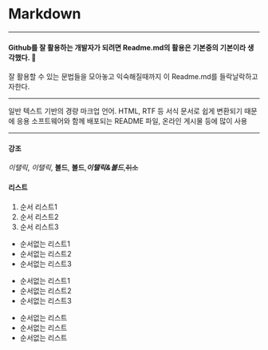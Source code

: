 # Markdown
***
#### Github를 잘 활용하는 개발자가 되려면 Readme.md의 활용은 기본중의 기본이라 생각했다. 🌟
잘 활용할 수 있는 문법들을 모아놓고 익숙해질때까지 이 Readme.md를 들락날락하고자한다.
***
일반 텍스트 기반의 경량 마크업 언어.
HTML, RTF 등 서식 문서로 쉽게 변환되기 때문에 응용 소프트웨어와 함께 배포되는
README 파일, 온라인 게시물 등에 많이 사용
***
#### 강조
*이탤릭*, _이탤릭_, **볼드**, __볼드__,**_이탤릭&볼드_**,~~취소~~

#### 리스트
1. 순서 리스트1
2. 순서 리스트2
3. 순서 리스트3

* 순서없는 리스트1
* 순서없는 리스트2
* 순서없는 리스트3

- 순서없는 리스트1
- 순서없는 리스트2
- 순서없는 리스트3

+ 순서없는 리스트
+ 순서없는 리스트
+ 순서없는 리스트


